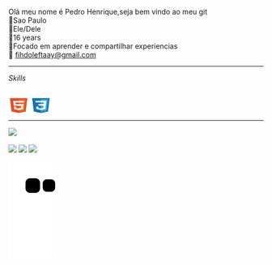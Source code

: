 Olá meu nome é Pedro Henrique,seja bem vindo ao meu git <br>
🏡Sao Paulo <br>
🙂Ele/Dele <br>
🎂16 years <Br>
🎯Focado em aprender e compartilhar experiencias<br>
📧 fihdoleftaay@gmail.com
   


<!DOCTYPE html>
<html lang="en">

<!DOCTYPE html>
<html lang="en">

<head>
    <meta charset="UTF-8">
    <meta http-equiv="X-UA-Compatible" content="IE=edge">
    <meta name="viewport" content="width=device-width, initial-scale=1.0">
</head>

<body>
    <!--Email-->
    <a href='mailto=fihdoleftaay@gmail.com?'> </a>
    <hr>
    <p id="Skills"><em>Skills</em></p> 
    <!--Bags-->
    <div style="display: inline_block"><br>
        <img align="center" alt="Pedro-HTML" height="30" width="40"
            src="https://raw.githubusercontent.com/devicons/devicon/master/icons/html5/html5-original.svg">
        <img align="center" alt="Pedro-CSS" height="30" width="40"
            src="https://raw.githubusercontent.com/devicons/devicon/master/icons/css3/css3-original.svg">
        <hr>
 <div>
  <a href="https://github.com/1pedr1N">
  <img height="180em" src="https://github-readme-stats.vercel.app/api?username=1pedr1N&show_icons=true&theme=tokyonight&include_all_commits=true&count_private=true"/>
</div>

    
    
    
    
    

  <a href="https://instagram.com/1pedr1n" target="_blank"><img src="https://img.shields.io/badge/-Instagram-%23E4405F?style=for-the-badge&logo=instagram&logoColor=white" target="_blank"></a>
  <a href = "mailto:fihdoleftaay@gmail.com"><img src="https://img.shields.io/badge/-Gmail-%23333?style=for-the-badge&logo=gmail&logoColor=white" target="_blank"></a>
  <a href="https://www.linkedin.com/in/pedro-henrique-silva-de-morais-3091a619b/" target="_blank"><img src="https://img.shields.io/badge/-LinkedIn-%230077B5?style=for-the-badge&logo=linkedin&logoColor=white" target="_blank"></a> 
 
  ![Snake animation](https://github.com/rafaballerini/rafaballerini/blob/output/github-contribution-grid-snake.svg)


</body>


</html>
   
